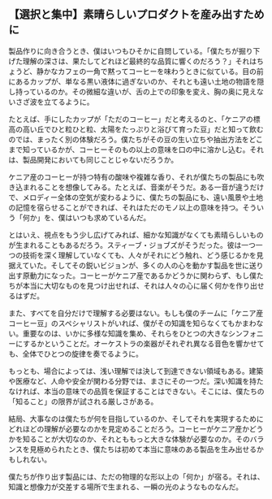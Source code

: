 ## 【選択と集中】素晴らしいプロダクトを産み出すために

製品作りに向き合うとき、僕はいつもひそかに自問している。「僕たちが掘り下げた理解の深さは、果たしてどれほど最終的な品質に響くのだろう？」それはちょうど、静かなカフェの一角で黙ってコーヒーを味わうときに似ている。目の前にあるカップが、単なる黒い液体に過ぎないのか、それとも遠い土地の物語を隠し持っているのか。その微細な違いが、舌の上での印象を変え、胸の奥に見えないさざ波を立てるように。

たとえば、手にしたカップが「ただのコーヒー」だと考えるのと、「ケニアの標高の高い丘でひと粒ひと粒、太陽をたっぷりと浴びて育った豆」だと知って飲むのでは、まったく別の体験だろう。僕たちがその豆の生い立ちや抽出方法をどこまで知っているかが、コーヒーそのもの以上の意味を口の中に溶かし込む。それは、製品開発においても同じことじゃないだろうか。

ケニア産のコーヒーが持つ特有の酸味や複雑な香り、それが僕たちの製品にも吹き込まれることを想像してみる。たとえば、音楽がそうだ。ある一音が違うだけで、メロディー全体の空気が変わるように、僕たちの製品にも、遠い風景や土地の記憶を宿らせることができれば、それはただのモノ以上の意味を持つ。そういう「何か」を、僕はいつも求めているんだ。

とはいえ、視点をもう少し広げてみれば、細かな知識がなくても素晴らしいものが生まれることもあるだろう。スティーブ・ジョブズがそうだった。彼は一つ一つの技術を深く理解していなくても、人々がそれにどう触れ、どう感じるかを見据えていた。そしてその鋭いビジョンが、多くの人の心を動かす製品を世に送り出す原動力になった。コーヒーがケニア産であるかどうかに関わらず、もし僕たちが本当に大切なものを見つけ出せれば、それは人々の心に届く何かを作り出せるはずだ。

また、すべてを自分だけで理解する必要はない。もしも僕のチームに「ケニア産コーヒー豆」のスペシャリストがいれば、僕がその知識を知らなくてもかまわない。重要なのは、いかに多様な知識を集め、それらをひとつの大きなシンフォニーにするかということだ。オーケストラの楽器がそれぞれ異なる音色を響かせても、全体でひとつの旋律を奏でるように。

もっとも、場合によっては、浅い理解では決して到達できない領域もある。建築や医療など、人命や安全が関わる分野では、まさにその一つだ。深い知識を持たなければ、本当の意味での品質を保証することはできない。そこには、僕たちの「知ること」の限界が試される厳しさがある。

結局、大事なのは僕たちが何を目指しているのか、そしてそれを実現するためにどれほどの理解が必要なのかを見定めることだろう。コーヒーがケニア産かどうかを知ることが大切なのか、それとももっと大きな体験が必要なのか。そのバランスを見極められたとき、僕たちは初めて本当に意味のある製品を生み出せるかもしれない。

僕たちが作り出す製品には、ただの物理的な形以上の「何か」が宿る。それは、知識と想像力が交差する場所で生まれる、一瞬の光のようなものなんだ。